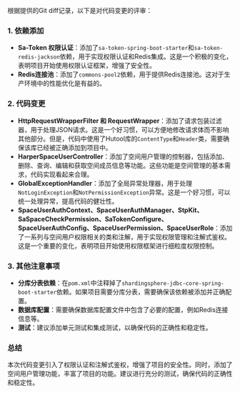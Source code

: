 根据提供的Git diff记录，以下是对代码变更的评审：

### 1. 依赖添加

* **Sa-Token 权限认证**：添加了`sa-token-spring-boot-starter`和`sa-token-redis-jackson`依赖，用于实现权限认证和Redis集成。这是一个积极的变化，表明项目开始使用权限认证框架，增强了安全性。
* **Redis连接池**：添加了`commons-pool2`依赖，用于提供Redis连接池。这对于生产环境中的性能优化是有益的。

### 2. 代码变更

* **HttpRequestWrapperFilter 和 RequestWrapper**：添加了请求包装过滤器，用于处理JSON请求。这是一个好习惯，可以方便地修改请求体而不影响其他部分。但是，代码中使用了Hutool库的`ContentType`和`Header`类，需要确保该库已经被正确添加到项目中。
* **HarperSpaceUserController**：添加了空间用户管理的控制器，包括添加、删除、查询、编辑和获取空间成员信息等功能。这些功能是空间管理的基本需求，代码实现看起来合理。
* **GlobalExceptionHandler**：添加了全局异常处理器，用于处理`NotLoginException`和`NotPermissionException`异常。这是一个好习惯，可以统一处理异常，提高代码的健壮性。
* **SpaceUserAuthContext、SpaceUserAuthManager、StpKit、SaSpaceCheckPermission、SaTokenConfigure、SpaceUserAuthConfig、SpaceUserPermission、SpaceUserRole**：添加了一系列与空间用户权限相关的类和注解，用于实现权限管理和注解式鉴权。这是一个重要的变化，表明项目开始使用权限框架进行细粒度权限控制。

### 3. 其他注意事项

* **分库分表依赖**：在`pom.xml`中注释掉了`shardingsphere-jdbc-core-spring-boot-starter`依赖。如果项目需要分库分表，需要确保该依赖被添加并正确配置。
* **数据库配置**：需要确保数据库配置文件中包含了必要的配置，例如Redis连接信息等。
* **测试**：建议添加单元测试和集成测试，以确保代码的正确性和稳定性。

### 总结

本次代码变更引入了权限认证和注解式鉴权，增强了项目的安全性。同时，添加了空间用户管理功能，丰富了项目的功能。建议进行充分的测试，确保代码的正确性和稳定性。